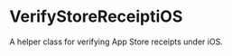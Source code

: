 VerifyStoreReceiptiOS
=====================

A helper class for verifying App Store receipts under iOS.
